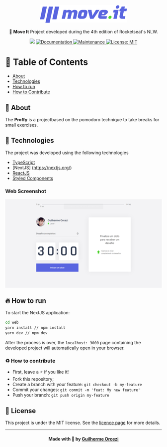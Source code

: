 <h3 align="center">
    <img alt="Proffy" width="280" title="#logo" src="./github_assets/logo.svg">
    <br>
</h3>
<p align="center"> 🚀 <strong>Move It</strong> Project developed during the 4th edition of Rocketseat's NLW.
 </p>

<p align="center">
   <img src="https://img.shields.io/badge/version-1.0.0-blue.svg?cacheSeconds=2592000" />
  <a href="https://github.com/guilhermeorcezi/moveit#readme">
    <img alt="Documentation" src="https://img.shields.io/badge/documentation-yes-brightgreen.svg" target="_blank" />
  </a>
  <a href="https://github.com/guilhermeorcezi/moveit/graphs/commit-activity">
    <img alt="Maintenance" src="https://img.shields.io/badge/Maintained%3F-yes-green.svg" target="_blank" />
  </a>
  <a href="https://github.com/guilhermeorcezi/moveit/blob/master/LICENSE">
    <img alt="License: MIT" src="https://img.shields.io/badge/License-MIT-yellow.svg" target="_blank" />
  </a>
</p>

# :pushpin: Table of Contents

- [About](#sobre)
- [Technologies](#tecnologias-utilizadas)
- [How to run](#como-usar)
- [How to Contribute](#como-contribuir)

<a id="sobre"></a>

## :bookmark: About

The <strong>Proffy</strong> is a projectbased on the pomodoro technique to take breaks for small exercises.

## :rocket: Technologies

The project was developed using the following technologies

- [TypeScript](https://www.typescriptlang.org/)
- [NextJS] (https://nextjs.org/)
- [ReactJS](https://reactjs.org/)
- [Styled Components](https://styled-components.com/)


### Web Screenshot
<div style="display: flex; flex-direction: 'row'; align-items: 'center'; justify-content:'center">
       <img src="./github_assets/banner.png" width="700px">
       
</div>


## :fire: How to run

To start the NextJS application:
```bash
cd web
yarn install // npm install
yarn dev // npm dev
```
After the process is over, the `localhost: 3000` page containing the developed project will automatically open in your browser.

### :recycle: How to contribute
- First, leave a ⭐ if you like it!
- Fork this repository;
- Create a branch with your feature: `git checkout -b my-feature`
- Commit your changes: `git commit -m 'feat: My new feature'`
- Push your branch: `git push origin my-feature`

## :memo: License

This project is under the MIT license. See the [licence page](https://opensource.org/licenses/MIT) for more details.

---

<h4 align="center">
    Made with 💜 by <a href="https://www.linkedin.com/in/guilherme-orcezi" target="_blank">Guilherme Orcezi</a>
</h4>

